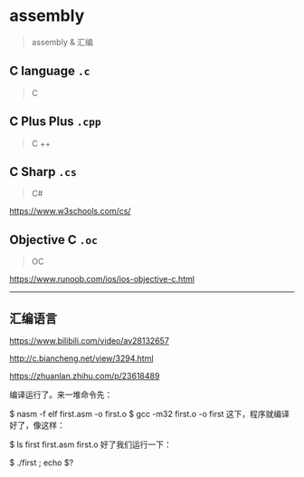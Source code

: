 # assembly

> assembly & 汇编

## C language `.c`

> C

## C Plus Plus `.cpp`

> C ++

## C Sharp `.cs`

> C#

https://www.w3schools.com/cs/

## Objective C `.oc`

> OC

https://www.runoob.com/ios/ios-objective-c.html

***

## 汇编语言

https://www.bilibili.com/video/av28132657

http://c.biancheng.net/view/3294.html

https://zhuanlan.zhihu.com/p/23618489


编译运行了。来一堆命令先：

$ nasm -f elf first.asm -o first.o
$ gcc -m32 first.o -o first
这下，程序就编译好了，像这样：

$ ls
first  first.asm  first.o
好了我们运行一下：

$ ./first ; echo $?
